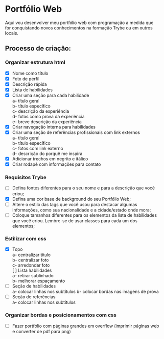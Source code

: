 # Portfólio Web
Aqui vou desenvolver meu portfólio web com programação a medida que for conquistando novos conhecimentos na formação Trybe ou em outros locais.

## Processo de criação:
### Organizar estrutura html
- [x] Nome como título
- [x] Foto de perfil
- [x] Descrição rápida
- [x] Lista de habilidades
- [x] Criar uma seção para cada habilidade  
        a- título geral  
        b- título específico  
        c- descrição da experiência  
        d- fotos como prova da experiência  
        e- breve descrição da experiência
- [x] Criar navegação interna para habilidades
- [x] Criar uma seção de referências profissionais com link externos  
        a- título geral  
        b- título específico  
        c- fotos com link externo  
        d- descrição do porquê me inspira
- [x] Adicionar trechos em negrito e itálico
- [x] Criar rodapé com informações para contato

### Requisitos Trybe
- [ ] Defina fontes diferentes para o seu nome e para a descrição que você criou;
- [x] Defina uma cor base de background do seu Portfólio Web;
- [ ] Altere o estilo das tags que você usou para destacar algumas informações, como sua nacionalidade e a cidade/estado onde mora;
- [ ] Coloque tamanhos diferentes para os elementos da lista de habilidades que você criou. Lembre-se de usar classes para cada um dos elementos;

### Estilizar com css  
- [x] Topo  
        a- centralizar título  
        b- centralizar foto  
        c- arredondar foto  
[ ] Lista habilidades  
        a- retirar sublinhado  
        b- melhorar espaçamento  
- [ ] Seção de habilidades  
        a- colocar linhas nos subtítulos
        b- colocar bordas nas imagens de prova
- [ ] Seção de referências  
        a- colocar linhas nos subtítulos

### Organizar bordas e posicionamentos com css
- [ ] Fazer portfólio com páginas grandes em overflow (imprimir páginas web e converter de pdf para png)